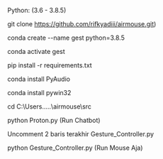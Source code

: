 Python: (3.6 - 3.8.5)

git clone https://github.com/rifkyadiii/airmouse.git)

conda create --name gest python=3.8.5

conda activate gest

pip install -r requirements.txt

conda install PyAudio

conda install pywin32

cd C:\Users\.....\airmouse\src

python Proton.py (Run Chatbot)

Uncomment 2 baris terakhir Gesture_Controller.py

python Gesture_Controller.py (Run Mouse Aja)
